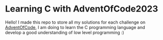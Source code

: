 # Learning C with AdventOfCode2023
Hello! I made this repo to store all my solutions for each challenge on [AdventOfCode](https://adventofcode.com/), I am doing to learn the C programming language and develop a good understanding of low level programming :)
